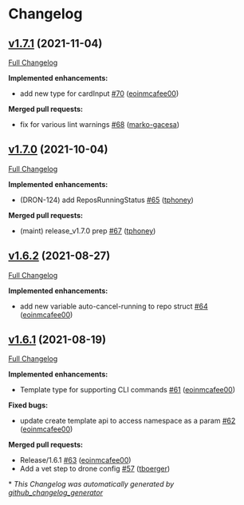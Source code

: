 # Changelog

## [v1.7.1](https://github.com/drone/drone-go/tree/v1.7.1) (2021-11-04)

[Full Changelog](https://github.com/drone/drone-go/compare/v1.7.0...v1.7.1)

**Implemented enhancements:**

- add new type for cardInput [\#70](https://github.com/drone/drone-go/pull/70) ([eoinmcafee00](https://github.com/eoinmcafee00))

**Merged pull requests:**

- fix for various lint warnings [\#68](https://github.com/drone/drone-go/pull/68) ([marko-gacesa](https://github.com/marko-gacesa))

## [v1.7.0](https://github.com/drone/drone-go/tree/v1.7.0) (2021-10-04)

[Full Changelog](https://github.com/drone/drone-go/compare/v1.6.2...v1.7.0)

**Implemented enhancements:**

- \(DRON-124\) add ReposRunningStatus [\#65](https://github.com/drone/drone-go/pull/65) ([tphoney](https://github.com/tphoney))

**Merged pull requests:**

- \(maint\) release\_v1.7.0 prep [\#67](https://github.com/drone/drone-go/pull/67) ([tphoney](https://github.com/tphoney))

## [v1.6.2](https://github.com/drone/drone-go/tree/v1.6.2) (2021-08-27)

[Full Changelog](https://github.com/drone/drone-go/compare/v1.6.1...v1.6.2)

**Implemented enhancements:**

- add new variable auto-cancel-running to repo struct [\#64](https://github.com/drone/drone-go/pull/64) ([eoinmcafee00](https://github.com/eoinmcafee00))

## [v1.6.1](https://github.com/drone/drone-go/tree/v1.6.1) (2021-08-19)

[Full Changelog](https://github.com/drone/drone-go/compare/v1.6.0...v1.6.1)

**Implemented enhancements:**

- Template type for supporting CLI commands [\#61](https://github.com/drone/drone-go/pull/61) ([eoinmcafee00](https://github.com/eoinmcafee00))

**Fixed bugs:**

- update create template api to access namespace as a param [\#62](https://github.com/drone/drone-go/pull/62) ([eoinmcafee00](https://github.com/eoinmcafee00))

**Merged pull requests:**

- Release/1.6.1 [\#63](https://github.com/drone/drone-go/pull/63) ([eoinmcafee00](https://github.com/eoinmcafee00))
- Add a vet step to drone config [\#57](https://github.com/drone/drone-go/pull/57) ([tboerger](https://github.com/tboerger))



\* *This Changelog was automatically generated by [github_changelog_generator](https://github.com/github-changelog-generator/github-changelog-generator)*
